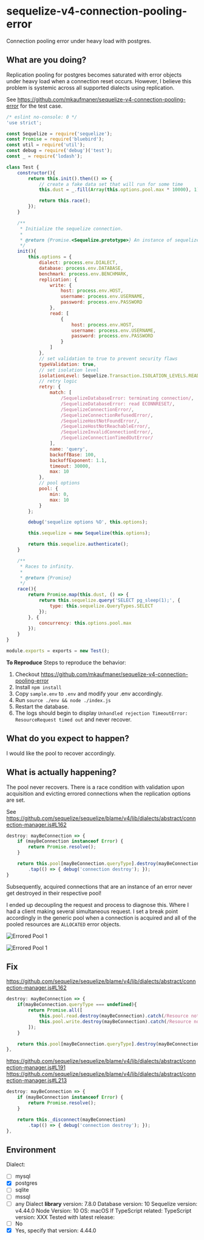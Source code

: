 # sequelize-v4-connection-pooling-error
Connection pooling error under heavy load with postgres.

## What are you doing?
<!-- Post a minimal, self-contained code sample that reproduces the issue, including models and associations -->

Replication pooling for postgres becomes saturated with error objects under heavy load when a connection reset occurs.  However, I believe this problem is systemic across all supported dialects using replication.

See https://github.com/mkaufmaner/sequelize-v4-connection-pooling-error for the test case.

```js
/* eslint no-console: 0 */
'use strict';

const Sequelize = require('sequelize');
const Promise = require('bluebird');
const util = require('util');
const debug = require('debug')('test');
const _ = require('lodash');

class Test {
	constructor(){
		return this.init().then(() => {
			// create a fake data set that will run for some time
			this.dust = _.fill(Array(this.options.pool.max * 10000), 1);

			return this.race();
		});
	}

	/**
     * Initialize the sequelize connection.
	 *
	 * @return {Promise.<Sequelize.prototype>} An instance of sequelize.
     */
	init(){
		this.options = {
			dialect: process.env.DIALECT,
			database: process.env.DATABASE,
			benchmark: process.env.BENCHMARK,
			replication: {
				write: {
					host: process.env.HOST,
					username: process.env.USERNAME,
					password: process.env.PASSWORD
				},
				read: [
					{
						host: process.env.HOST,
						username: process.env.USERNAME,
						password: process.env.PASSWORD
					}
				]
			},
			// set validation to true to prevent security flaws
			typeValidation: true,
			// set isolation level
			isolationLevel: Sequelize.Transaction.ISOLATION_LEVELS.READ_COMMITTED,
			// retry logic
			retry: {
				match: [
					/SequelizeDatabaseError: terminating connection/,
					/SequelizeDatabaseError: read ECONNRESET/,
					/SequelizeConnectionError/,
					/SequelizeConnectionRefusedError/,
					/SequelizeHostNotFoundError/,
					/SequelizeHostNotReachableError/,
					/SequelizeInvalidConnectionError/,
					/SequelizeConnectionTimedOutError/
				],
				name: 'query',
				backoffBase: 100,
				backoffExponent: 1.1,
				timeout: 30000,
				max: 10
			},
			// pool options
			pool: {
				min: 0,
				max: 10
			}
		};

		debug('sequelize options %O', this.options);

		this.sequelize = new Sequelize(this.options);

		return this.sequelize.authenticate();
	}

	/**
	 * Races to infinity.
	 *
	 * @return {Promise}
	 */
	race(){
		return Promise.map(this.dust, () => {
			return this.sequelize.query('SELECT pg_sleep(1);', {
				type: this.sequelize.QueryTypes.SELECT
			});
		}, {
			concurrency: this.options.pool.max
		});
	}
}

module.exports = exports = new Test();
```

**To Reproduce**
Steps to reproduce the behavior:
1. Checkout https://github.com/mkaufmaner/sequelize-v4-connection-pooling-error
2. Install `npm install`
3. Copy `sample.env` to `.env` and modify your .env accordingly.
4. Run `source ./env && node ./index.js`
5. Restart the database.
6. The logs should begin to display `Unhandled rejection TimeoutError: ResourceRequest timed out` and never recover.

## What do you expect to happen?
I would like the pool to recover accordingly.

## What is actually happening?
The pool never recovers.  There is a race condition with validation upon acquisition and evicting errored connections when the replication options are set.

See https://github.com/sequelize/sequelize/blame/v4/lib/dialects/abstract/connection-manager.js#L162
```js
destroy: mayBeConnection => {
    if (mayBeConnection instanceof Error) {
        return Promise.resolve();
    }

    return this.pool[mayBeConnection.queryType].destroy(mayBeConnection)
        .tap(() => { debug('connection destroy'); });
}
```

Subsequently, acquired connections that are an instance of an error never get destroyed in their respective pool!

I ended up decoupling the request and process to diagnose this.  Where I had a client making several simultaneous request.  I set a break point accordingly in the generic pool when a connection is acquired and all of the pooled resources are `ALLOCATED` error objects.

![Errored Pool 1](https://github.com/mkaufmaner/sequelize-v4-connection-pooling-error/raw/master/misc/errored_pool_1.png "Errored Pool 1")

![Errored Pool 1](https://github.com/mkaufmaner/sequelize-v4-connection-pooling-error/raw/master/misc/errored_pool_2.png "Errored Pool 1")

## Fix

https://github.com/sequelize/sequelize/blame/v4/lib/dialects/abstract/connection-manager.js#L162
```js
destroy: mayBeConnection => {
    if(mayBeConnection.queryType === undefined){
        return Promise.all([
            this.pool.read.destroy(mayBeConnection).catch(/Resource not currently part of this pool/, () => {}),
            this.pool.write.destroy(mayBeConnection).catch(/Resource not currently part of this pool/, () => {})
        ]);
    }

    return this.pool[mayBeConnection.queryType].destroy(mayBeConnection);
},
```

https://github.com/sequelize/sequelize/blame/v4/lib/dialects/abstract/connection-manager.js#L191
https://github.com/sequelize/sequelize/blame/v4/lib/dialects/abstract/connection-manager.js#L213
```js
destroy: mayBeConnection => {
    if (mayBeConnection instanceof Error) {
        return Promise.resolve();
    }

    return this._disconnect(mayBeConnection)
        .tap(() => { debug('connection destroy'); });
},
```

## Environment
Dialect:
- [ ] mysql
- [x] postgres
- [ ] sqlite
- [ ] mssql
- [ ] any
Dialect **library** version: 7.8.0
Database version: 10
Sequelize version: v4.44.0
Node Version: 10
OS: macOS
If TypeScript related: TypeScript version: XXX
Tested with latest release:
- [ ] No
- [X] Yes, specify that version: 4.44.0
